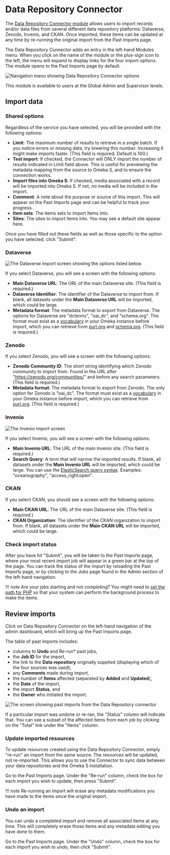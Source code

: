 # Data Repository Connector

The [Data Repository Connector module](https://omeka.org/s/modules/DataRepositoryConnector/) allows users to import records and/or data files from several different data repository platforms: Dataverse, Zenodo, Invenio, and CKAN. Once imported, these items can be updated at any time by re-running the original import from the Past Imports page.

The Data Repository Connector adds an entry in the left-hand Modules menu. When you click on the name of the module or the plus-sign icon to the left, the menu will expand to display links for the four import options. The module opens to the Past Imports page by default.

![Navigation menu showing Data Repository Connector options](../modules/modulesfiles/datarepoconnect_tabs.png)

This module is available to users at the Global Admin and Supervisor levels.

## Import data

### Shared options

Regardless of the service you have selected, you will be provided with the following options:

+ **Limit**: The maximum number of results to retrieve in a single batch. If you notice errors or missing data, try lowering this number. Increasing it might make imports faster. (This field is required. Default is 100.)
+  **Test import**: If checked, the Connector will ONLY import the number of results indicated in Limit field above. This is useful for previewing the metadata mapping from the source to Omeka S, and to ensure the connection works.
+ **Import files into Omeka S**: If checked, media associated with a record will be imported into Omeka S. If not, no media will be included in the import.
+ **Comment**: A note about the purpose or source of this import. This will appear on the Past Imports page and can be helpful to track your progress.
+ **Item sets**: The items sets to import items into.
+ **Sites**: The sites to import items into. You may see a default site appear here.

Once you have filled out these fields as well as those specific to the option you have selected, click "Submit".

### Dataverse

![The Dataverse import screen showing the options listed below.](../modules/modulesfiles/datarepoconnect_options.png)

If you select Dataverse, you will see a screen with the following options:

+ **Main Dataverse URL**: The URL of the main Dataverse site. (This field is required.)
+ **Dataverse Identifier**: The identifier of the Dataverse to import from. If blank, all datasets under the **Main Dataverse URL** will be imported, which could be large.
+ **Metadata format**: The metadata format to export from Dataverse. The options for Dataverse are "dcterms", "oai_dc", and "schema.org". The format must exist as a [vocabulary](../content/vocabularies.md) in your Omeka instance before import, which you can retrieve from [purl.org](http://purl.org/dc/elements/1.1/) and [schema.org](https://schema.org/docs/developers.html). (This field is required.)

### Zenodo

If you select Zenodo, you will see a screen with the following options:

+ **Zenodo Community ID**: The short string identifying which Zenodo community to import from. Found in the URL after "https://zenodo.org/communities/" and before any search parameters. (This field is required.)
+ **Metadata format**: The metadata format to export from Zenodo. The only option for Zenodo is "oai_dc". The format must exist as a [vocabulary](../content/vocabularies.md) in your Omeka instance before import, which you can retrieve from [purl.org](http://purl.org/dc/elements/1.1/). (This field is required.)

### Invenio

![The Invenio import screen](../modules/modulesfiles/datarepoconnect_invenio.png)

If you select Invenio, you will see a screen with the following options:

+ **Main Invenio URL**: The URL of the main Invenio site. (This field is required.)
+ **Search Query**: A term that will narrow the imported results. If blank, all datasets under the **Main Invenio URL** will be imported, which could be large. You can use the [ElasticSearch query syntax](https://www.elastic.co/guide/en/elasticsearch/reference/current/search-your-data.html). Examples: "oceanography", "access_right:open".

### CKAN

If you select CKAN, you should see a screen with the following options:

+ **Main CKAN URL**: The URL of the main Dataverse site. (This field is required.)
+ **CKAN Organization**: The identifier of the CKAN organization to import from. If blank, all datasets under the **Main CKAN URL** will be imported, which could be large.

### Check import status

After you have hit "Submit", you will be taken to the Past Imports page, where your most recent import job will appear in a green bar at the top of the page. You can track the status of the import by reloading the Past Imports page, or by clicking to the Jobs page found in the Admin section of the left-hand navigation.

!!! note
	Are your jobs starting and not completing? You might need to [set the path for PHP](../configuration.md#php-path) so that your system can perform the background process to make the items.

## Review imports

Click on Data Repository Connector on the left-hand navigation of the admin dashboard, which will bring up the Past Imports page.

The table of past imports includes: 

- columns to **Undo** and *Re-run** past jobs,
- the **Job ID** for the import, 
- the link to the **Data repository** originally supplied (displaying which of the four sources was used), 
- any **Comments** made during import, 
- the number of **Items** affected (separated by **Added** and **Updated**), 
- the **Date** of the import, 
- the import **Status**, and 
- the **Owner** who initiated the import.

![The screen showing past imports from the Data Repository connector](../modules/modulesfiles/datarepoconnect_pastimports.png)

If a particular import was undone or re-ran, the "Status" column will indicate that. You can see a subset of the affected items from each job by clicking on the "Total" link under the "Items" column.

### Update imported resources

To update resources created using the Data Repository Connector, simply "re-run" an import from the same source. The resources will be updated, not re-imported. This allows you to use the Connector to sync data between your data repositories and the Omeka S installation. 

Go to the Past Imports page. Under the "Re-run" column, check the box for each import you wish to update, then press "Submit". 

!!! note
	Re-running an import will erase any metadata modifications you have made to the items since the original import.

### Undo an import

You can undo a completed import and remove all associated items at any time. This will completely erase those items and any metadata editing you have done to them. 

Go to the Past Imports page. Under the "Undo" column, check the box for each import you wish to undo, then click "Submit".

